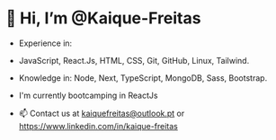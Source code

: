 # 👋 Hi, I’m @Kaique-Freitas
- Experience in: 
* JavaScript, React.Js, HTML, CSS, Git, GitHub, Linux, Tailwind.

- Knowledge in: 
Node, Next, TypeScript, MongoDB, Sass, Bootstrap.

- I'm currently bootcamping in ReactJs

- 📫 Contact us at kaiquefreitas@outlook.pt or https://www.linkedin.com/in/kaique-freitas

